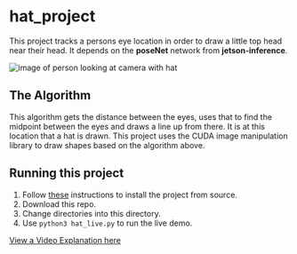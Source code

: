 # hat_project

This project tracks a persons eye location in order to draw a little top head near their head. It depends on the **poseNet** network from **jetson-inference**. 

![image of person looking at camera with hat](https://i.imgur.com/vHUSHKt.png)

## The Algorithm

This algorithm gets the distance between the eyes, uses that to find the midpoint between the eyes and draws a line up from there. It is at this location that a hat is drawn. This project uses the CUDA image manipulation library to draw shapes based on the algorithm above.

## Running this project

1. Follow [these](https://github.com/dusty-nv/jetson-inference/blob/master/docs/building-repo-2.md) instructions to install the project from source.
2. Download this repo.
3. Change directories into this directory. 
4. Use <code>python3 hat_live.py</code> to run the live demo.


[View a Video Explanation here](https://imgur.com/QgjAcaL)
